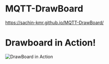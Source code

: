 # MQTT-DrawBoard
https://sachin-kmr.github.io/MQTT-DrawBoard/

# Drawboard in Action!
![DrawBoard in Action](https://github.com/sachin-kmr/MQTT-DrawBoard/blob/master/assets/MQTT%20Drawboard.gif)

